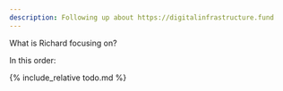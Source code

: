 ```yaml
---
description: Following up about https://digitalinfrastructure.fund 
---
```


What is Richard focusing on?

In this order:

{% include_relative todo.md %}
